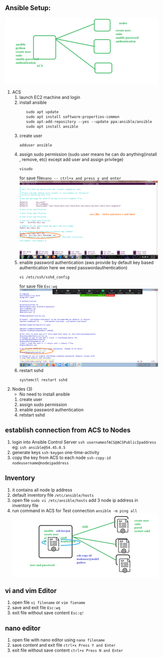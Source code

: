 ## Ansible Setup:
![setup](images/setup.png)
   1. ACS
      1. launch EC2 machine and login
      2. install ansible 
         ```
            sudo apt update
            sudo apt install software-properties-common
            sudo apt-add-repository --yes --update ppa:ansible/ansible
            sudo apt install ansible
         ```
      3. create user
         ```
         adduser ansible
         ```
      4. assign sudo permission (sudo user means he can do anything(install , remove, etc) except add user and assign privilege) 
         ```
         visudo
         ```
         for save file```nano -- ctrl+x and press y and enter ```
         ![sudo permission](images/sudo%20permissions.png)
      5. enable password authentication (aws provide by default key based authentication here we need passwordauthentication)
         ```
         vi /etc/ssh/sshd_config
         ```
         for save file ```Esc:wq```
         ![enable passauthentication](images/enable%20passwordauthentication.png)
      6. restart sshd 
         ```
         systemctl restart sshd
         ```
   2. Nodes (3) 
      * No need to install ansible
      1. create user
      2. assign sudo permission
      3. enable password authentication
      4. retstart sshd 
## establish connection from __ACS__ to __Nodes__
   1. login into Ansible Control Server ```ssh usernameofACS@ACSPublicIpaddress```
     eg: ```ssh ansible@54.45.0.5``` 
   2. generate keys ```ssh-keygen``` one-time-activity
   3. copy the key from ACS to each node ```ssh-copy-id nodeusername@nodeipaddress``` 
## __Inventory__
   1. it contains all node Ip address
   2. default inventory file ```/etc/ansible/hosts```
   3. open file ```sudo vi /etc/ansible/hosts``` add 3 node ip address in inventory file 
   4. run command in ACS for Test connection ```ansible -m ping all``` 
![ACS](images/ACS.png) 


## __vi__ and __vim__ Editor
   1. open file ```vi filename``` or ```vim fiename```
   2. save and exit file ```Esc:wq```
   3. exit file without save content ```Esc:q!``` 
## __nano__ editor 
   1. open file with nano editor using ```nano filename```
   2. save content and exit file ```ctrl+x Press Y and Enter```
   3. exit file without save content ```ctrl+x Press N and Enter``` 
